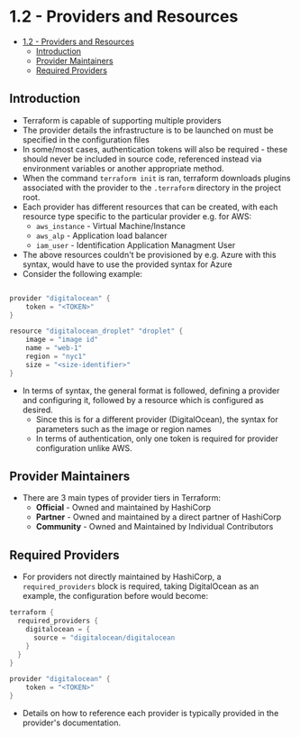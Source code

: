 # 1.2 - Providers and Resources

- [1.2 - Providers and Resources](#12---providers-and-resources)
  - [Introduction](#introduction)
  - [Provider Maintainers](#provider-maintainers)
  - [Required Providers](#required-providers)

## Introduction

- Terraform is capable of supporting multiple providers
- The provider details the infrastructure is to be launched on must be specified in the configuration files
- In some/most cases, authentication tokens will also be required - these should never be included in source code, referenced instead via environment variables or another appropriate method.
- When the command `terraform init` is ran, terraform downloads plugins associated with the provider to the `.terraform` directory in the project root.
- Each provider has different resources that can be created, with each resource type specific to the particular provider e.g. for AWS:
  - `aws_instance` - Virtual Machine/Instance
  - `aws_alp` - Application load balancer
  - `iam_user` - Identification Application Managment User
- The above resources couldn't be provisioned by e.g. Azure with this syntax, would have to use the provided syntax for Azure
- Consider the following example:

```go

provider "digitalocean" {
    token = "<TOKEN>"
}

resource "digitalocean_droplet" "droplet" {
    image = "image id"
    name = "web-1"
    region = "nyc1"
    size = "<size-identifier>"
}

```

- In terms of syntax, the general format is followed, defining a provider and configuring it, followed by a resource which is configured as desired.
  - Since this is for a different provider (DigitalOcean), the syntax for parameters such as the image or region names
  - In terms of authentication, only one token is required for provider configuration unlike AWS.

## Provider Maintainers

- There are 3 main types of provider tiers in Terraform:
  - **Official** - Owned and maintained by HashiCorp
  - **Partner** - Owned and maintained by a direct partner of HashiCorp
  - **Community** - Owned and Maintained by Individual Contributors

## Required Providers

- For providers not directly maintained by HashiCorp, a `required_providers` block is required, taking DigitalOcean as an example, the configuration before would become:

```go
terraform {
  required_providers {
    digitalocean = {
      source = "digitalocean/digitalocean
    }
  }
}

provider "digitalocean" {
    token = "<TOKEN>"
}
```

- Details on how to reference each provider is typically provided in the provider's documentation.
